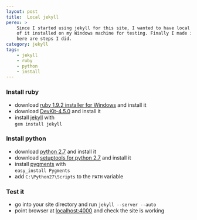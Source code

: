 ```yaml
---
layout: post
title:  Local jekyll
perex: >
    Since I started using jekyll for this site, I wanted to have local instance
    of it installed on my Windows machine for testing. Finally I made it working,
    here are steps I did.
category: jekyll
tags: 
    - jekyll
    - ruby
    - python
    - install
---
```


### Install ruby

 - download [ruby 1.9.2 installer for Windows](http://rubyforge.org/frs/download.php/72170/rubyinstaller-1.9.2-p0.exe) and install it
 - download [DevKit-4.5.0](http://github.com/downloads/oneclick/rubyinstaller/DevKit-4.5.0-20100819-1536-sfx.exe) and install it
 - install [jekyll](http://jekyllrb.com/) with  
   `gem install jekyll`

### Install python

 - download [python 2.7](http://python.org/ftp/python/2.7/python-2.7.msi) and install it
 - download [setuptools for python 2.7](http://pypi.python.org/packages/2.7/s/setuptools/setuptools-0.6c11.win32-py2.7.exe#md5=57e1e64f6b7c7f1d2eddfc9746bbaf20) and install it
 - install [pygments](http://pygments.org/) with  
    `easy_install Pygments`
 - add `C:\Python27\Scripts` to the `PATH` variable

### Test it

 - go into your site directory and run `jekyll --server --auto`
 - point browser at [localhost:4000](http://localhost:4000) and check the site is working
